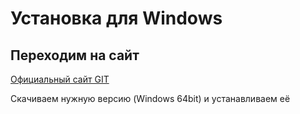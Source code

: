 # Установка для Windows
## Переходим на сайт 
[Официальный сайт GIT](git-scm.com "Official GIT")

Скачиваем нужную версию (Windows 64bit) и устанавливаем её

